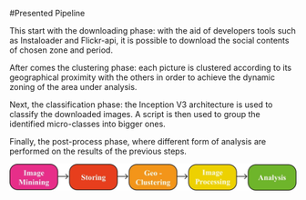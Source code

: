 #Presented Pipeline

This start with the downloading phase: with the aid of developers tools such as Instaloader and Flickr-api, it is possible to download the social contents of 
chosen zone and period. 

After comes the clustering phase: each picture is clustered according to its geographical proximity with the others in order to achieve the dynamic zoning of the area under analysis.

Next, the classification phase: the Inception V3 architecture is used to classify the downloaded images. A script is then used to group the identified micro-classes into bigger ones.

Finally, the post-process phase, where different form of analysis are performed on the results of the previous steps.

![alt text](https://github.com/MatteoBoffa/IP_Project-Social_analysis/blob/main/Code/pipeline.jpg)
